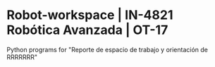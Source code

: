 # Robot-workspace | IN-4821 Robótica Avanzada | OT-17
Python programs for "Reporte de espacio de trabajo y orientación de RRRRRRR" 
